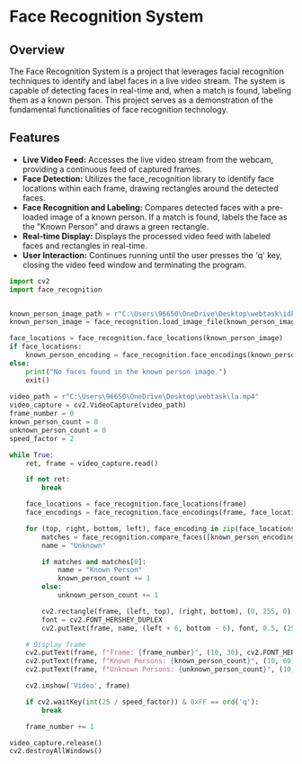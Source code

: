 # Face Recognition System

## Overview

The Face Recognition System is a project that leverages facial recognition techniques to identify and label faces in a live video stream. The system is capable of detecting faces in real-time and, when a match is found, labeling them as a known person. This project serves as a demonstration of the fundamental functionalities of face recognition technology.

## Features

- **Live Video Feed:** Accesses the live video stream from the webcam, providing a continuous feed of captured frames.
- **Face Detection:** Utilizes the face_recognition library to identify face locations within each frame, drawing rectangles around the detected faces.
- **Face Recognition and Labeling:** Compares detected faces with a pre-loaded image of a known person. If a match is found, labels the face as the "Known Person" and draws a green rectangle.
- **Real-time Display:** Displays the processed video feed with labeled faces and rectangles in real-time.
- **User Interaction:** Continues running until the user presses the 'q' key, closing the video feed window and terminating the program.

```python
import cv2
import face_recognition


known_person_image_path = r"C:\Users\96650\OneDrive\Desktop\webtask\idk.jpg"
known_person_image = face_recognition.load_image_file(known_person_image_path)

face_locations = face_recognition.face_locations(known_person_image)
if face_locations:
    known_person_encoding = face_recognition.face_encodings(known_person_image)[0]
else:
    print("No faces found in the known person image.")
    exit()
    
video_path = r"C:\Users\96650\OneDrive\Desktop\webtask\la.mp4"
video_capture = cv2.VideoCapture(video_path)
frame_number = 0
known_person_count = 0
unknown_person_count = 0
speed_factor = 2 

while True:
    ret, frame = video_capture.read()

    if not ret:
        break

    face_locations = face_recognition.face_locations(frame)
    face_encodings = face_recognition.face_encodings(frame, face_locations)

    for (top, right, bottom, left), face_encoding in zip(face_locations, face_encodings):
        matches = face_recognition.compare_faces([known_person_encoding], face_encoding)
        name = "Unknown"

        if matches and matches[0]:
            name = "Known Person"
            known_person_count += 1
        else:
            unknown_person_count += 1

        cv2.rectangle(frame, (left, top), (right, bottom), (0, 255, 0), 2)
        font = cv2.FONT_HERSHEY_DUPLEX
        cv2.putText(frame, name, (left + 6, bottom - 6), font, 0.5, (255, 255, 255), 1)

    # Display frame
    cv2.putText(frame, f"Frame: {frame_number}", (10, 30), cv2.FONT_HERSHEY_SIMPLEX, 0.7, (255, 255, 255), 2)
    cv2.putText(frame, f"Known Persons: {known_person_count}", (10, 60), cv2.FONT_HERSHEY_SIMPLEX, 0.7, (0, 0, 255), 2)  
    cv2.putText(frame, f"Unknown Persons: {unknown_person_count}", (10, 90), cv2.FONT_HERSHEY_SIMPLEX, 0.7, (0, 0, 255), 2) 

    cv2.imshow('Video', frame)

    if cv2.waitKey(int(25 / speed_factor)) & 0xFF == ord('q'):
        break

    frame_number += 1

video_capture.release()
cv2.destroyAllWindows()

